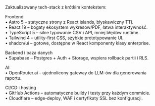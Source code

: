 Zaktualizowany tech-stack z krótkim kontekstem:

Frontend  
• Astro 5 – statyczne strony z React islands, błyskawiczny TTI.  
• React 19 – bogaty ekosystem wykresów/PDF, łatwa interaktywność.  
• TypeScript 5 – silne typowanie CSV i API, mniej błędów runtime.  
• Tailwind 4 – utility-first CSS, szybkie prototypowanie UI.  
• shadcn/ui – gotowe, dostępne w React komponenty klasy enterprise.

Backend i baza danych  
• Supabase – Postgres + Auth + Storage, wspiera rollback partii i RLS.

AI  
• OpenRouter.ai – ujednolicony gateway do LLM-ów dla generowania raportu.

CI/CD i hosting  
• GitHub Actions – automatyczne buildy i testy przy każdym commicie.  
• Cloudflare – edge-deploy, WAF i certyfikaty SSL bez konfiguracji.
